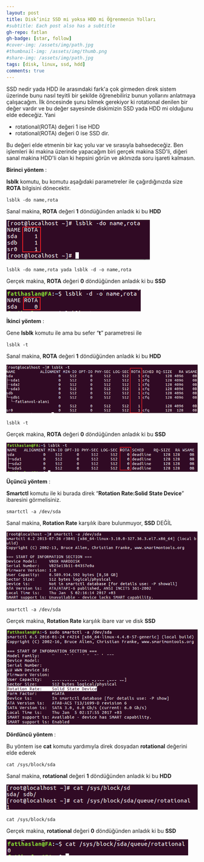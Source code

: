 ```yaml
---
layout: post
title: Disk’iniz SSD mi yoksa HDD mi Öğrenmenin Yolları
#subtitle: Each post also has a subtitle
gh-repo: fatlan
gh-badge: [star, follow]
#cover-img: /assets/img/path.jpg
#thumbnail-img: /assets/img/thumb.png
#share-img: /assets/img/path.jpg
tags: [disk, linux, ssd, hdd]
comments: true
---
```

SSD nedir yada HDD ile arasındaki fark'a çok girmeden direk sistem üzerinde bunu nasıl teyitli bir şekilde öğrenebiliriz bunun yollarını anlatmaya çalışacağım. İlk öncesinde şunu bilmek gerekiyor ki rotational denilen bir değer vardır ve bu değer sayesinde diskimizin SSD yada HDD mi olduğunu elde edeceğiz. Yani

- rotational(ROTA) değeri 1 ise HDD
- rotational(ROTA) değeri 0 ise SSD dir.

Bu değeri elde etmenin bir kaç yolu var ve sırasıyla bahsedeceğiz. Ben işlemleri iki makina üzerinde yapacağım biri gerçek makina SSD'li, diğeri sanal makina HDD'li olan ki hepsini görün ve aklınızda soru işareti kalmasın.

**Birinci yöntem** :

**lsblk** komutu, bu komutu aşağıdaki parametreler ile çağırdığınızda size **ROTA** bilgisini dönecektir.

~~~
lsblk -do name,rota
~~~

Sanal makina, **ROTA** değeri **1** döndüğünden anladık ki bu **HDD**

![Crepe](assets/img/linux-ssd-hdd/lin-ssd-hd01.png)

~~~
lsblk -do name,rota yada lsblk -d -o name,rota
~~~

Gerçek makina, **ROTA** değeri **0** döndüğünden anladık ki bu **SSD**

![Crepe](assets/img/linux-ssd-hdd/lin-ssd-hd02.png)

**İkinci yöntem** :

Gene **lsblk** komutu ile ama bu sefer “**t**” parametresi ile

~~~
lsblk -t
~~~

Sanal makina, **ROTA** değeri **1** döndüğünden anladık ki bu **HDD**

![Crepe](assets/img/linux-ssd-hdd/lin-ssd-hd03.png)

~~~
lsblk -t
~~~

Gerçek makina, **ROTA** değeri **0** döndüğünden anladık ki bu **SSD**

![Crepe](assets/img/linux-ssd-hdd/lin-ssd-hd04.png)

**Üçüncü yöntem** :

**Smartctl** komutu ile ki burada direk “**Rotation Rate:Solid State Device**” ibaresini görmelisiniz.

~~~
smartctl -a /dev/sda
~~~

Sanal makina, **Rotation Rate** karşılık ibare bulunmuyor, **SSD** DEĞİL

![Crepe](assets/img/linux-ssd-hdd/lin-ssd-hd05.png)

~~~
smartctl -a /dev/sda
~~~

Gerçek makina, **Rotation Rate** karşılık ibare var ve disk **SSD**

![Crepe](assets/img/linux-ssd-hdd/lin-ssd-hd06.png)

**Dördüncü yöntem** :

Bu yöntem ise **cat** komutu yardımıyla direk dosyadan **rotational** değerini elde ederek

~~~
cat /sys/block/sda
~~~

Sanal makina, **rotational** değeri **1** döndüğünden anladık ki bu **HDD**

![Crepe](assets/img/linux-ssd-hdd/lin-ssd-hd07.png)

~~~
cat /sys/block/sda
~~~

Gerçek makina, **rotational** değeri **0** döndüğünden anladık ki bu **SSD**

![Crepe](assets/img/linux-ssd-hdd/lin-ssd-hd08.png)

